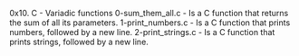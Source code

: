 0x10. C - Variadic functions
0-sum_them_all.c - Is a C function that returns the sum of all its parameters.
1-print_numbers.c - Is a C function that prints numbers, followed by a new line.
2-print_strings.c - Is a C function that prints strings, followed by a new line.
